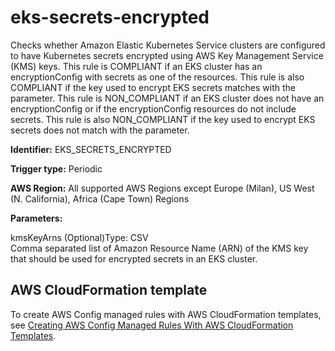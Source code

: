 # eks\-secrets\-encrypted<a name="eks-secrets-encrypted"></a>

Checks whether Amazon Elastic Kubernetes Service clusters are configured to have Kubernetes secrets encrypted using AWS Key Management Service \(KMS\) keys\. This rule is COMPLIANT if an EKS cluster has an encryptionConfig with secrets as one of the resources\. This rule is also COMPLIANT if the key used to encrypt EKS secrets matches with the parameter\. This rule is NON\_COMPLIANT if an EKS cluster does not have an encryptionConfig or if the encryptionConfig resources do not include secrets\. This rule is also NON\_COMPLIANT if the key used to encrypt EKS secrets does not match with the parameter\. 

**Identifier:** EKS\_SECRETS\_ENCRYPTED

**Trigger type:** Periodic

**AWS Region:** All supported AWS Regions except Europe \(Milan\), US West \(N\. California\), Africa \(Cape Town\) Regions

**Parameters:**

kmsKeyArns \(Optional\)Type: CSV  
Comma separated list of Amazon Resource Name \(ARN\) of the KMS key that should be used for encrypted secrets in an EKS cluster\.

## AWS CloudFormation template<a name="w22aac11c29c17d151c15"></a>

To create AWS Config managed rules with AWS CloudFormation templates, see [Creating AWS Config Managed Rules With AWS CloudFormation Templates](aws-config-managed-rules-cloudformation-templates.md)\.